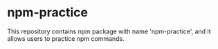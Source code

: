 # npm-practice
This repository contains npm package with name 'npm-practice', and it allows users to practice npm commands.
